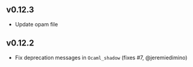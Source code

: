 v0.12.3
-------

- Update opam file

v0.12.2
-------

- Fix deprecation messages in `Ocaml_shadow` (fixes #7,
  @jeremiedimino)
